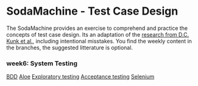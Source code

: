 # SodaMachine - Test Case Design
  
The SodaMachine provides an exercise to comprehend and practice the concepts of test case design.
Its an adaptation of the [research from D.C. Kunk et al.][1], including intentional misstakes.
You find the weekly content in the branches, the suggested litterature is optional.


### week6: System Testing 

[BDD][2]
[Aloe][3]
[Exploratory testing][4]
[Acceptance testing][5]
[Selenium][6]

[1]: https://pdfs.semanticscholar.org/c099/37b9d87cf8020fc897b882c412229f5a7c68.pdf
[2]: https://en.wikipedia.org/wiki/Behavior-driven_development
[3]: https://aloe.readthedocs.io/en/latest/index.html#
[4]: https://en.wikipedia.org/wiki/Exploratory_testing
[5]: https://en.wikipedia.org/wiki/Acceptance_testing
[6]: https://en.wikipedia.org/wiki/Selenium_(software)
